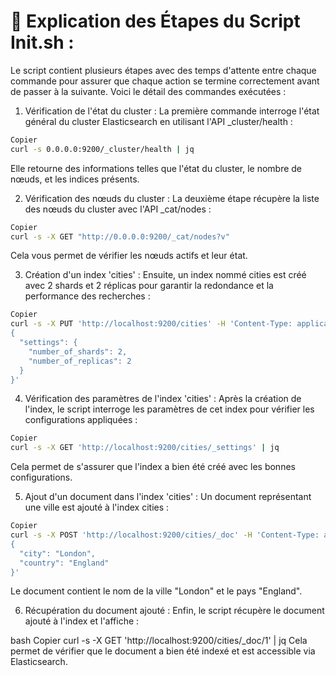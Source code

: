 # 📝 Explication des Étapes du Script Init.sh :
Le script contient plusieurs étapes avec des temps d'attente entre chaque commande pour assurer que chaque action se termine correctement avant de passer à la suivante. Voici le détail des commandes exécutées :

1. Vérification de l'état du cluster :
La première commande interroge l'état général du cluster Elasticsearch en utilisant l'API _cluster/health :

```bash
Copier
curl -s 0.0.0.0:9200/_cluster/health | jq
```
Elle retourne des informations telles que l'état du cluster, le nombre de nœuds, et les indices présents.

2. Vérification des nœuds du cluster :
La deuxième étape récupère la liste des nœuds du cluster avec l'API _cat/nodes :

```bash
Copier
curl -s -X GET "http://0.0.0.0:9200/_cat/nodes?v"
```

Cela vous permet de vérifier les nœuds actifs et leur état.

3. Création d'un index 'cities' :
Ensuite, un index nommé cities est créé avec 2 shards et 2 réplicas pour garantir la redondance et la performance des recherches :

```bash
Copier
curl -s -X PUT 'http://localhost:9200/cities' -H 'Content-Type: application/json' -d '
{
  "settings": {
    "number_of_shards": 2,
    "number_of_replicas": 2
  }
}'
```

4. Vérification des paramètres de l'index 'cities' :
Après la création de l'index, le script interroge les paramètres de cet index pour vérifier les configurations appliquées :

```bash
Copier
curl -s -X GET 'http://localhost:9200/cities/_settings' | jq
```

Cela permet de s'assurer que l'index a bien été créé avec les bonnes configurations.

5. Ajout d'un document dans l'index 'cities' :
Un document représentant une ville est ajouté à l'index cities :

```bash
Copier
curl -s -X POST 'http://localhost:9200/cities/_doc' -H 'Content-Type: application/json' -d '
{
  "city": "London",
  "country": "England"
}'
```

Le document contient le nom de la ville "London" et le pays "England".

6. Récupération du document ajouté :
Enfin, le script récupère le document ajouté à l'index et l'affiche :

bash
Copier
curl -s -X GET 'http://localhost:9200/cities/_doc/1' | jq
Cela permet de vérifier que le document a bien été indexé et est accessible via Elasticsearch.
